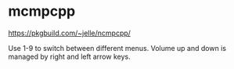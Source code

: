 # mcmpcpp

https://pkgbuild.com/~jelle/ncmpcpp/

Use 1-9 to switch between different menus.
Volume up and down is managed by right and left arrow keys.